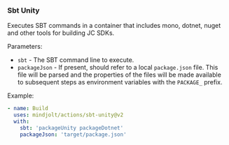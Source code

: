 ### Sbt Unity
Executes SBT commands in a container that includes mono, dotnet, nuget and other tools for
building JC SDKs.

Parameters:

* `sbt` - The SBT command line to execute.
* `packageJson` - If present, should refer to a local `package.json` file. This file will be parsed
  and the properties of the files will be made available to subsequent steps as environment variables
  with the `PACKAGE_` prefix.

Example:

```yaml
- name: Build
  uses: mindjolt/actions/sbt-unity@v2
  with:
    sbt: 'packageUnity packageDotnet'
    packageJson: 'target/package.json'
```

